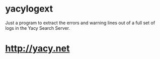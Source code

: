 # yacylogext
Just a program to extract the errors and warning lines out of a full set of logs in the Yacy Search Server.

# http://yacy.net

